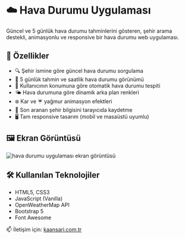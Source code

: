 # ☁️ Hava Durumu Uygulaması

Güncel ve 5 günlük hava durumu tahminlerini gösteren, şehir arama destekli, animasyonlu ve responsive bir hava durumu web uygulaması.

## 🚀 Özellikler

- 🔍 Şehir ismine göre güncel hava durumu sorgulama
- 📅 5 günlük tahmin ve saatlik hava durumu görünümü
- 📍 Kullanıcının konumuna göre otomatik hava durumu tespiti
- 🌤️ Hava durumuna göre dinamik arka plan renkleri
- ❄️ Kar ve ☔️ yağmur animasyon efektleri
- 💾 Son aranan şehir bilgisini tarayıcıda kaydetme
- 🖥️ Tam responsive tasarım (mobil ve masaüstü uyumlu)

## 🖼️ Ekran Görüntüsü

![hava durumu uygulaması ekran görüntüsü](https://i.imgur.com/jkoXOKi.png)

## 🛠️ Kullanılan Teknolojiler

- HTML5, CSS3
- JavaScript (Vanilla)
- OpenWeatherMap API
- Bootstrap 5
- Font Awesome


📫 İletişim için: [kaansari.com.tr](https://kaansari.com.tr)
